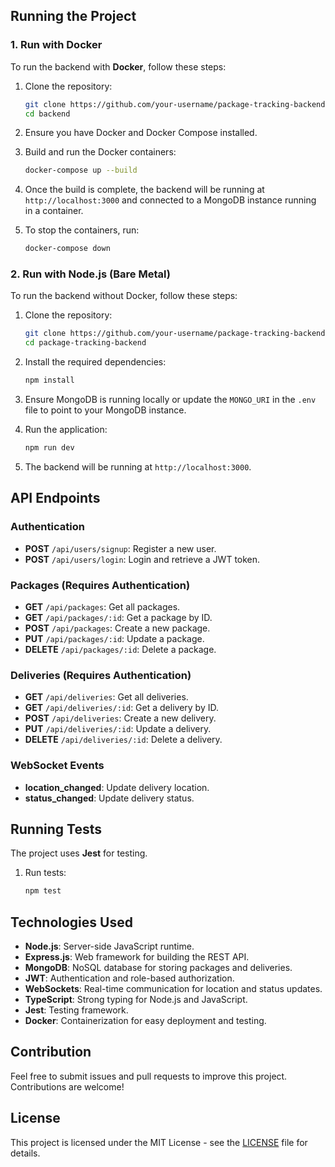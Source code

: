 
## Running the Project

### 1. Run with Docker

To run the backend with **Docker**, follow these steps:

1. Clone the repository:
    ```bash
    git clone https://github.com/your-username/package-tracking-backend.git
    cd backend
    ```

2. Ensure you have Docker and Docker Compose installed.

3. Build and run the Docker containers:
    ```bash
    docker-compose up --build
    ```

4. Once the build is complete, the backend will be running at `http://localhost:3000` and connected to a MongoDB instance running in a container.

5. To stop the containers, run:
    ```bash
    docker-compose down
    ```

### 2. Run with Node.js (Bare Metal)

To run the backend without Docker, follow these steps:

1. Clone the repository:
    ```bash
    git clone https://github.com/your-username/package-tracking-backend.git
    cd package-tracking-backend
    ```

2. Install the required dependencies:
    ```bash
    npm install
    ```

3. Ensure MongoDB is running locally or update the `MONGO_URI` in the `.env` file to point to your MongoDB instance.

4. Run the application:
    ```bash
    npm run dev
    ```

5. The backend will be running at `http://localhost:3000`.

## API Endpoints

### Authentication

- **POST** `/api/users/signup`: Register a new user.
- **POST** `/api/users/login`: Login and retrieve a JWT token.

### Packages (Requires Authentication)

- **GET** `/api/packages`: Get all packages.
- **GET** `/api/packages/:id`: Get a package by ID.
- **POST** `/api/packages`: Create a new package.
- **PUT** `/api/packages/:id`: Update a package.
- **DELETE** `/api/packages/:id`: Delete a package.

### Deliveries (Requires Authentication)

- **GET** `/api/deliveries`: Get all deliveries.
- **GET** `/api/deliveries/:id`: Get a delivery by ID.
- **POST** `/api/deliveries`: Create a new delivery.
- **PUT** `/api/deliveries/:id`: Update a delivery.
- **DELETE** `/api/deliveries/:id`: Delete a delivery.

### WebSocket Events 

- **location_changed**: Update delivery location.
- **status_changed**: Update delivery status.

## Running Tests

The project uses **Jest** for testing.

1. Run tests:
    ```bash
    npm test
    ```

## Technologies Used

- **Node.js**: Server-side JavaScript runtime.
- **Express.js**: Web framework for building the REST API.
- **MongoDB**: NoSQL database for storing packages and deliveries.
- **JWT**: Authentication and role-based authorization.
- **WebSockets**: Real-time communication for location and status updates.
- **TypeScript**: Strong typing for Node.js and JavaScript.
- **Jest**: Testing framework.
- **Docker**: Containerization for easy deployment and testing.

## Contribution

Feel free to submit issues and pull requests to improve this project. Contributions are welcome!

## License

This project is licensed under the MIT License - see the [LICENSE](LICENSE) file for details.
